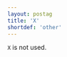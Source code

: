 ```yaml
---
layout: postag
title: 'X'
shortdef: 'other'
---
```


`X` is not used.
<!-- Interlanguage links updated Po 11. listopadu 2024, 20:09:28 CET -->
